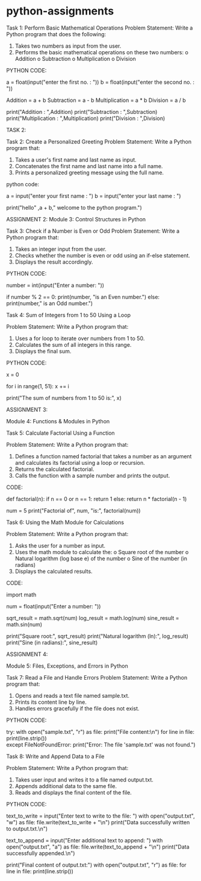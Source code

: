# python-assignments

Task 1: Perform Basic Mathematical Operations
Problem Statement: Write a Python program that does the following:
1.  Takes two numbers as input from the user.
2.  Performs the basic mathematical operations on these two numbers:
o	Addition
o	Subtraction
o	Multiplication
o	Division



PYTHON CODE:

a = float(input("enter the first no. : "))
b = float(input("enter the second no. : "))

Addition = a + b
Subtraction = a - b
Multiplication = a * b
Division = a / b

print("Addition : ",Addition)
print("Subtraction : ",Subtraction)
print("Multiplication : ",Multiplication)
print("Division : ",Division)



TASK 2:

Task 2: Create a Personalized Greeting
Problem Statement: Write a Python program that:
1.  Takes a user's first name and last name as input.
2.  Concatenates the first name and last name into a full name.
3.  Prints a personalized greeting message using the full name.




python code:


a = input("enter your first name : ")
b = input("enter your last name : ")

print("hello" ,a +  b," welcome to the python program.")






ASSIGNMENT 2:
Module 3: Control Structures in Python


Task 3: Check if a Number is Even or Odd
Problem Statement:  Write a Python program that:
1. 	Takes an integer input from the user.
2. 	Checks whether the number is even or odd using an if-else statement.
3. 	Displays the result accordingly.




PYTHON CODE:

number = int(input("Enter a number: "))

if number % 2 == 0:
    print(number, "is an Even number.")
else:
    print(number," is an Odd number.")



Task 4: Sum of Integers from 1 to 50 Using a Loop
 
Problem Statement: Write a Python program that:
1.   Uses a for loop to iterate over numbers from 1 to 50.
2.   Calculates the sum of all integers in this range.
3.   Displays the final sum.


PYTHON CODE:

x = 0

for i in range(1, 51):
    x += i  

print("The sum of numbers from 1 to 50 is:", x)




ASSIGNMENT 3:

Module 4: Functions & Modules in Python 


Task 5: Calculate Factorial Using a Function 


Problem Statement: Write a Python program that:
1.   Defines a function named factorial that takes a number as an argument and calculates its factorial using a loop or recursion.
2.   Returns the calculated factorial.
3.   Calls the function with a sample number and prints the output.

CODE:

def factorial(n):
    if n == 0 or n == 1:
        return 1
    else:
        return n * factorial(n - 1)

num = 5
print("Factorial of", num, "is:", factorial(num))




Task 6: Using the Math Module for Calculations
 
Problem Statement: Write a Python program that:
1.   Asks the user for a number as input.
2.   Uses the math module to calculate the:
o   Square root of the number
o   Natural logarithm (log base e) of the number
o   Sine of the number (in radians)
3.   Displays the calculated results.

CODE:

import math

num = float(input("Enter a number: "))

sqrt_result = math.sqrt(num)
log_result = math.log(num)
sine_result = math.sin(num)

print("Square root:", sqrt_result)
print("Natural logarithm (ln):", log_result)
print("Sine (in radians):", sine_result)



ASSIGNMENT 4:

Module 5: Files, Exceptions, and Errors in Python
 
Task 7: Read a File and Handle Errors 
Problem Statement:  Write a Python program that:
1.   Opens and reads a text file named sample.txt.
2.   Prints its content line by line.
3.   Handles errors gracefully if the file does not exist.
 

PYTHON CODE:

try:
       with open("sample.txt", "r") as file:
        print("File content:\n")
        for line in file:
            print(line.strip())  
except FileNotFoundError:
    print("Error: The file 'sample.txt' was not found.")



Task 8: Write and Append Data to a File
 
Problem Statement: Write a Python program that:
1.   Takes user input and writes it to a file named output.txt.
2.   Appends additional data to the same file.
3.   Reads and displays the final content of the file.


PYTHON CODE:

text_to_write = input("Enter text to write to the file: ")
with open("output.txt", "w") as file:
    file.write(text_to_write + "\n")
print("Data successfully written to output.txt.\n")

text_to_append = input("Enter additional text to append: ")
with open("output.txt", "a") as file:
    file.write(text_to_append + "\n")
print("Data successfully appended.\n")

print("Final content of output.txt:")
with open("output.txt", "r") as file:
    for line in file:
        print(line.strip())


    

























